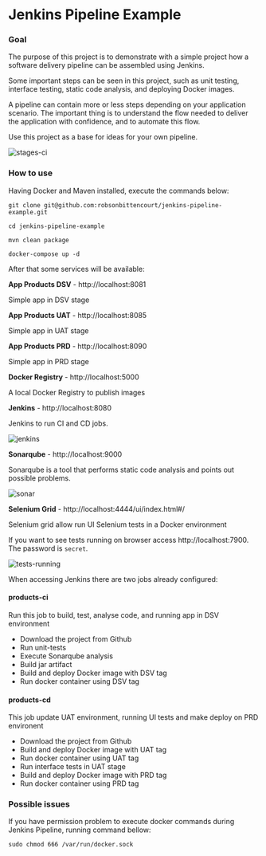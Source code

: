 # Jenkins Pipeline Example

### Goal

The purpose of this project is to demonstrate with a simple project how a software delivery pipeline can be assembled using Jenkins.

Some important steps can be seen in this project, such as unit testing, interface testing, static code analysis, and deploying Docker images.

A pipeline can contain more or less steps depending on your application scenario. The important thing is to understand the flow needed to deliver the application with confidence, and to automate this flow.

Use this project as a base for ideas for your own pipeline.

![stages-ci](media/stages-ci.png)

### How to use

Having Docker and Maven installed, execute the commands below:

```
git clone git@github.com:robsonbittencourt/jenkins-pipeline-example.git

cd jenkins-pipeline-example

mvn clean package

docker-compose up -d
```

After that some services will be available:

**App Products DSV** - http://localhost:8081

Simple app in DSV stage

**App Products UAT** - http://localhost:8085

Simple app in UAT stage

**App Products PRD** - http://localhost:8090

Simple app in PRD stage

**Docker Registry** - http://localhost:5000

A local Docker Registry to publish images

**Jenkins** - http://localhost:8080

Jenkins to run CI and CD jobs.

![jenkins](media/jenkins.png)

**Sonarqube** - http://localhost:9000

Sonarqube is a tool that performs static code analysis and points out possible problems. 

![sonar](media/sonar.png)

**Selenium Grid** - http://localhost:4444/ui/index.html#/

Selenium grid allow run UI Selenium tests in a Docker environment

If you want to see tests running on browser access http://localhost:7900. The password is `secret`.

![tests-running](media/tests-running.gif)

When accessing Jenkins there are two jobs already configured: 

#### products-ci
Run this job to build, test, analyse code, and running app in DSV environment

- Download the project from Github
- Run unit-tests
- Execute Sonarqube analysis
- Build jar artifact
- Build and deploy Docker image with DSV tag
- Run docker container using DSV tag

#### products-cd
This job update UAT environment, running UI tests and make deploy on PRD environent

- Download the project from Github
- Build and deploy Docker image with UAT tag
- Run docker container using UAT tag
- Run interface tests in UAT stage
- Build and deploy Docker image with PRD tag
- Run docker container using PRD tag


### Possible issues

If you have permission problem to execute docker commands during Jenkins Pipeline, running command bellow:

```
sudo chmod 666 /var/run/docker.sock 
```